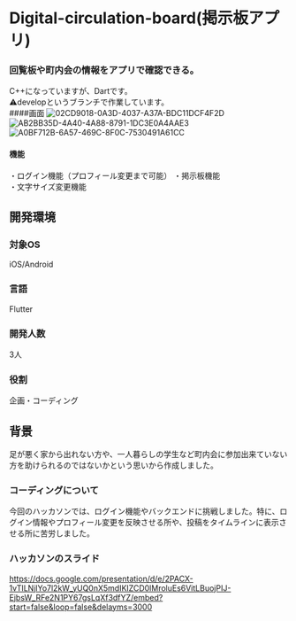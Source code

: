 # Digital-circulation-board(掲示板アプリ)
### 回覧板や町内会の情報をアプリで確認できる。
C++になっていますが、Dartです。    
⚠️developというブランチで作業しています。  
####画面
![02CD9018-0A3D-4037-A37A-BDC11DCF4F2D](https://user-images.githubusercontent.com/87113276/196520939-f4fb5f6d-b78f-4fb2-8d1d-b2503fdc4b73.JPG)
![AB2BB35D-4A40-4A88-8791-1DC3E0A4AAE3](https://user-images.githubusercontent.com/87113276/196520949-5735a57b-3d5f-42fc-8d60-3c6b7d09b147.JPG)
![A0BF712B-6A57-469C-8F0C-7530491A61CC](https://user-images.githubusercontent.com/87113276/196520946-cf6c2da1-4c0d-4b05-b2b1-e41a0aad6e15.JPG)

#### 機能
・ログイン機能（プロフィール変更まで可能）
・掲示板機能  
・文字サイズ変更機能

## 開発環境
### 対象OS
iOS/Android
### 言語
Flutter
### 開発人数
3人
### 役割
企画・コーディング

## 背景
足が悪く家から出れない方や、一人暮らしの学生など町内会に参加出来ていない方を助けられるのではないかという思いから作成しました。
### コーディングについて
今回のハッカソンでは、ログイン機能やバックエンドに挑戦しました。特に、ログイン情報やプロフィール変更を反映させる所や、投稿をタイムラインに表示させる所に苦労しました。
### ハッカソンのスライド
https://docs.google.com/presentation/d/e/2PACX-1vTILNjlYo7l2kW_yUQ0nX5mdIKIZCD0lMroluEs6VitLBuojPIJ-EjbsW_RFe2N1PY67gsLqXf3dfYZ/embed?start=false&loop=false&delayms=3000
